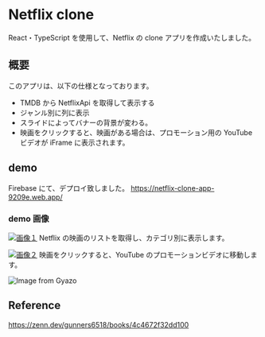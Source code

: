 # Netflix clone

React・TypeScript を使用して、Netflix の clone アプリを作成いたしました。

## 概要

このアプリは、以下の仕様となっております。

- TMDB から NetflixApi を取得して表示する
- ジャンル別に列に表示
- スライドによってバナーの背景が変わる。
- 映画をクリックすると、映画がある場合は、プロモーション用の YouTube ビデオが iFrame に表示されます。

## demo

Firebase にて、デプロイ致しました。
https://netflix-clone-app-9209e.web.app/

### demo 画像

[![画像１](https://i.gyazo.com/c434f28e081237d17200ae60099797c6.jpg)](https://gyazo.com/c434f28e081237d17200ae60099797c6)
Netflix の映画のリストを取得し、カテゴリ別に表示します。

[![画像２](https://i.gyazo.com/e41c07e5581839d3c3a66226f55602d4.jpg)](https://gyazo.com/e41c07e5581839d3c3a66226f55602d4)
映画をクリックすると、YouTube のプロモーションビデオに移動します。

![Image from Gyazo](https://gyazo.com/26a91d9fe6247c2854a13c5a2144ae54.gif)

## Reference

https://zenn.dev/gunners6518/books/4c4672f32dd100
